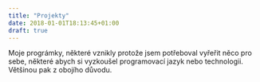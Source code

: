 ```yaml
---
title: "Projekty"
date: 2018-01-01T18:13:45+01:00
draft: true
---
```


Moje prográmky, některé vznikly protože jsem potřeboval vyřeřit něco pro sebe,
některé abych si vyzkoušel programovací jazyk nebo technologii. Většinou pak z
obojího důvodu.
